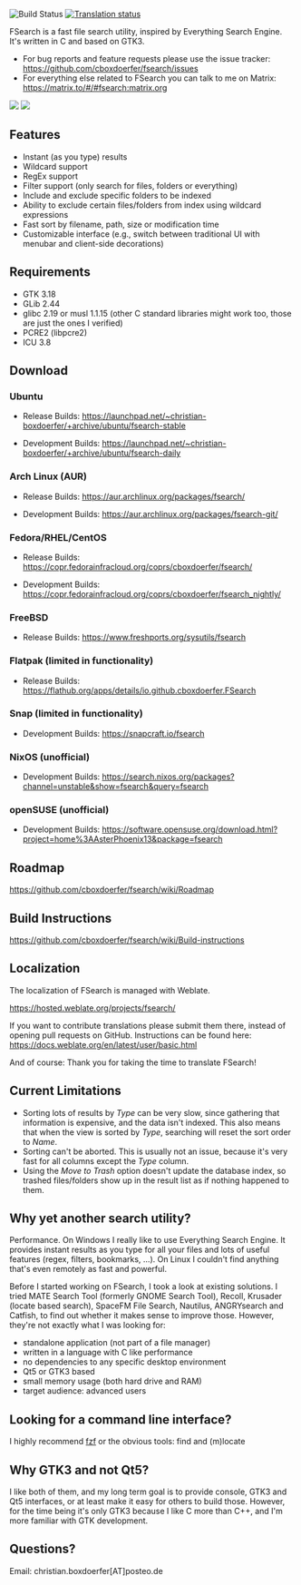 ![Build Status](https://github.com/cboxdoerfer/fsearch/actions/workflows/build_test.yml/badge.svg)
[![Translation status](https://hosted.weblate.org/widgets/fsearch/-/svg-badge.svg)](https://hosted.weblate.org/engage/fsearch/?utm_source=widget)


FSearch is a fast file search utility, inspired by Everything Search Engine. It's written in C and based on GTK3.

* For bug reports and feature requests please use the issue tracker: <https://github.com/cboxdoerfer/fsearch/issues>
* For everything else related to FSearch you can talk to me on Matrix: <https://matrix.to/#/#fsearch:matrix.org>

![](https://raw.githubusercontent.com/cboxdoerfer/fsearch/master/data/screenshots/02-main_window_menubar.png)
![](https://raw.githubusercontent.com/cboxdoerfer/fsearch/master/data/screenshots/01-main_window_headerbar.png)


## Features
- Instant (as you type) results
- Wildcard support
- RegEx support
- Filter support (only search for files, folders or everything)
- Include and exclude specific folders to be indexed
- Ability to exclude certain files/folders from index using wildcard expressions
- Fast sort by filename, path, size or modification time
- Customizable interface (e.g., switch between traditional UI with menubar and client-side decorations)

## Requirements

- GTK 3.18
- GLib 2.44
- glibc 2.19 or musl 1.1.15 (other C standard libraries might work too, those are just the ones I verified)
- PCRE2 (libpcre2)
- ICU 3.8

## Download

### Ubuntu

* Release Builds:
  <https://launchpad.net/~christian-boxdoerfer/+archive/ubuntu/fsearch-stable>

* Development Builds:
  <https://launchpad.net/~christian-boxdoerfer/+archive/ubuntu/fsearch-daily>

### Arch Linux (AUR)

* Release Builds:
  <https://aur.archlinux.org/packages/fsearch/>

* Development Builds:
  <https://aur.archlinux.org/packages/fsearch-git/>

### Fedora/RHEL/CentOS

* Release Builds:
  <https://copr.fedorainfracloud.org/coprs/cboxdoerfer/fsearch/>

* Development Builds:
  <https://copr.fedorainfracloud.org/coprs/cboxdoerfer/fsearch_nightly/>
  
### FreeBSD

* Release Builds:
  <https://www.freshports.org/sysutils/fsearch>
  
### Flatpak (limited in functionality)

* Release Builds:
  <https://flathub.org/apps/details/io.github.cboxdoerfer.FSearch>
  
### Snap (limited in functionality)
* Development Builds: <https://snapcraft.io/fsearch>
  

### NixOS (unofficial)

* Development Builds: <https://search.nixos.org/packages?channel=unstable&show=fsearch&query=fsearch>

### openSUSE (unofficial)

* Development Builds: <https://software.opensuse.org/download.html?project=home%3AAsterPhoenix13&package=fsearch>

## Roadmap

<https://github.com/cboxdoerfer/fsearch/wiki/Roadmap>

## Build Instructions

<https://github.com/cboxdoerfer/fsearch/wiki/Build-instructions>

## Localization

The localization of FSearch is managed with Weblate.

<https://hosted.weblate.org/projects/fsearch/>

If you want to contribute translations please submit them there, instead of opening pull requests on GitHub. Instructions
can be found here:
<https://docs.weblate.org/en/latest/user/basic.html>

And of course: Thank you for taking the time to translate FSearch!

## Current Limitations

* Sorting lots of results by *Type* can be very slow, since gathering that information is expensive, and the data isn't
  indexed. This also means that when the view is sorted by *Type*, searching will reset the sort order to *Name*.
* Sorting can't be aborted. This is usually not an issue, because it's very fast for all columns except the *Type*
  column.
* Using the *Move to Trash* option doesn't update the database index, so trashed files/folders show up in the result
  list as if nothing happened to them.

## Why yet another search utility?

Performance. On Windows I really like to use Everything Search Engine. It provides instant results as you type for all
your files and lots of useful features (regex, filters, bookmarks, ...). On Linux I couldn't find anything that's even
remotely as fast and powerful.

Before I started working on FSearch, I took a look at existing solutions. I tried MATE Search Tool (formerly GNOME
Search Tool), Recoll, Krusader (locate based search), SpaceFM File Search, Nautilus, ANGRYsearch and Catfish, to find
out whether it makes sense to improve those. However, they're not exactly what I was looking for:
- standalone application (not part of a file manager)
- written in a language with C like performance
- no dependencies to any specific desktop environment
- Qt5 or GTK3 based
- small memory usage (both hard drive and RAM)
- target audience: advanced users

## Looking for a command line interface?
I highly recommend [fzf](https://github.com/junegunn/fzf) or the obvious tools: find and (m)locate

## Why GTK3 and not Qt5?

I like both of them, and my long term goal is to provide console, GTK3 and Qt5 interfaces, or at least make it easy for
others to build those. However, for the time being it's only GTK3 because I like C more than C++, and I'm more familiar
with GTK development.

## Questions?

Email: christian.boxdoerfer[AT]posteo.de
